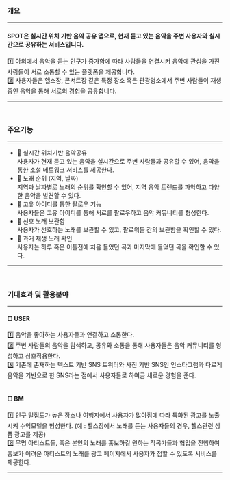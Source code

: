 ### 개요 <br>
***
#### SPOT은 실시간 위치 기반 음악 공유 앱으로, 현재 듣고 있는 음악을 주변 사용자와 실시간으로 공유하는 서비스입니다. <br>
1️⃣ 야외에서 음악을 듣는 인구가 증가함에 따라 사람들을 연결시켜 음악에 관심을 가진 사람들이 서로 소통할 수 있는 플랫폼을 제공합니다. <br>
2️⃣ 사용자들은 헬스장, 콘서트장 같은 특정 장소 혹은 관광명소에서 주변 사람들이 재생 중인 음악을 통해 서로의 경험을 공유합니다. <br>
***
<br>

### 주요기능 <br>
***
- 📌 실시간 위치기반 음악공유 <br>
사용자가 현재 듣고 있는 음악을 실시간으로 주변 사람들과 공유할 수 있어, 음악을 통한 소셜 네트워크 서비스를 제공한다.<br>
- 📌 노래 순위 (지역, 날짜) <br> 
지역과 날짜별로 노래의 순위를 확인할 수 있어, 지역 음악 트렌드를 파악하고 다양한 음악을 발견할 수 있다.<br>
- 📌 고유 아이디를 통한 팔로우 기능 <br>
사용자들은 고유 아이디를 통해 서로를 팔로우하고 음악 커뮤니티를 형성한다.<br>
- 📌 선호 노래 보관함 <br>
사용자가 선호하는 노래를 보관할 수 있고, 팔로워들 간의 보관함을 확인할 수 있다.<br>
- 📌 과거 재생 노래 확인 <br>
사용자는 하루 혹은 이틀전에 처음 들었던 곡과 마지막에 들었던 곡을 확인할 수 있다.<br>
***
<br>

### 기대효과 및 활용분야 <br>
***
#### □ USER <br>
1️⃣ 음악을 좋아하는 사용자들과 연결하고 소통한다.<br>
2️⃣ 주변 사람들의 음악을 탐색하고, 공유와 소통을 통해 사용자들은 음악 커뮤니티를 형성하고 상호작용한다.<br>
3️⃣ 기존에 존재하는 텍스트 기반 SNS 트위터와 사진 기반 SNS인 인스타그램과 다르게 음악을 기반으로 한 SNS라는 점에서 사용자들로 하여금 새로운 경험을 준다.<br>
<br>
#### □ BM <br>
1️⃣ 인구 밀집도가 높은 장소나 여행지에서 사용자가 많아짐에 따라 특화된 광고를 노출시켜 수익모델을 형성한다. (예 : 헬스장에서 노래를 듣는 사용자들의 경우, 헬스관련 상품 광고를 제공)<br>
2️⃣ 무명 아티스트들, 혹은 본인의 노래를 홍보하길 원하는 작곡가들과 협업을 진행하여 홍보가 어려운 아티스트의 노래를 광고 페이지에서 사용자가 접할 수 있도록 서비스를 제공한다.<br>
***

<br>
